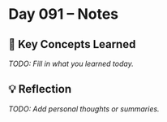 # Day 091 – Notes

## 🔑 Key Concepts Learned

_TODO: Fill in what you learned today._

## 💡 Reflection

_TODO: Add personal thoughts or summaries._
